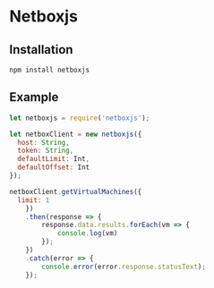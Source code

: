 # Netboxjs

## Installation

`npm install netboxjs`

## Example

```js
let netboxjs = require('netboxjs');

let netboxClient = new netboxjs({
  host: String,
  token: String,
  defaultLimit: Int,
  defaultOffset: Int
});

netboxClient.getVirtualMachines({
  limit: 1
    })
    .then(response => {
        response.data.results.forEach(vm => {
            console.log(vm)
        });
    })
    .catch(error => {
        console.error(error.response.statusText);
    });
```
